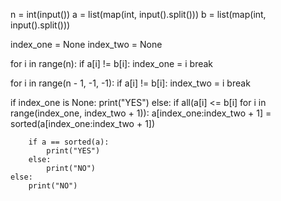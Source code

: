 n = int(input())
a = list(map(int, input().split()))
b = list(map(int, input().split()))

index_one = None
index_two = None

for i in range(n):
    if a[i] != b[i]:
        index_one = i
        break

for i in range(n - 1, -1, -1):
    if a[i] != b[i]:
        index_two = i
        break

if index_one is None:
    print("YES")
else:
    if all(a[i] <= b[i] for i in range(index_one, index_two + 1)):
        a[index_one:index_two + 1] = sorted(a[index_one:index_two + 1])

        if a == sorted(a):
            print("YES")
        else:
            print("NO")
    else:
        print("NO")

<!---
Lamentis/Lamentis is a ✨ special ✨ repository because its `README.md` (this file) appears on your GitHub profile.
You can click the Preview link to take a look at your changes.
--->
